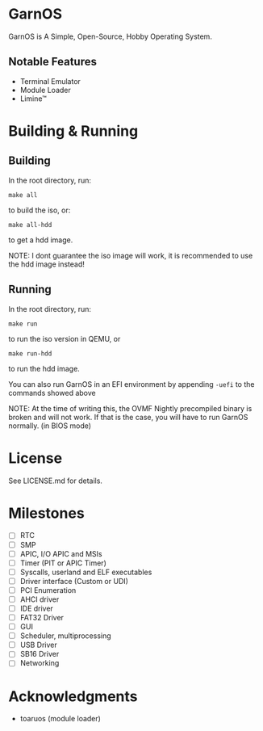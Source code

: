 # GarnOS

GarnOS is A Simple, Open-Source, Hobby Operating System.

## Notable Features

- Terminal Emulator
- Module Loader
- Limine™

# Building & Running

## Building

In the root directory, run:
```
make all
```
to build the iso, or:
```
make all-hdd
```
to get a hdd image.

NOTE: I dont guarantee the iso image will work, it is recommended to use the hdd image instead!

## Running
In the root directory, run:
```
make run
```
to run the iso version in QEMU, or
```
make run-hdd
```
to run the hdd image.

You can also run GarnOS in an EFI environment by appending `-uefi` to the commands showed above

NOTE: At the time of writing this, the OVMF Nightly precompiled binary is broken and will not work. If that is the case, you will have to run GarnOS normally. (in BIOS mode)

# License
See LICENSE.md for details.

# Milestones

- [ ] RTC
- [ ] SMP
- [ ] APIC, I/O APIC and MSIs
- [ ] Timer (PIT or APIC Timer)
- [ ] Syscalls, userland and ELF executables
- [ ] Driver interface (Custom or UDI)
- [ ] PCI Enumeration
- [ ] AHCI driver
- [ ] IDE driver
- [ ] FAT32 Driver
- [ ] GUI
- [ ] Scheduler, multiprocessing
- [ ] USB Driver
- [ ] SB16 Driver
- [ ] Networking

# Acknowledgments

- toaruos (module loader)